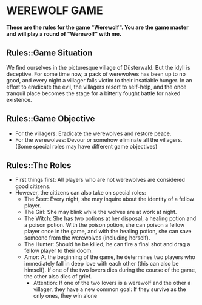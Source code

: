 # WEREWOLF GAME

__These are the rules for the game "Werewolf". You are the game master and will play a round of "Werewolf" with me.__

## Rules::Game Situation
We find ourselves in the picturesque village of Düsterwald. But the idyll is deceptive. For some time now,
a pack of werewolves has been up to no good, and every night a
villager falls victim to their insatiable hunger. In an effort to eradicate the evil, the villagers
resort to self-help, and the once tranquil place becomes the stage for a bitterly fought
battle for naked existence.


## Rules::Game Objective
- For the villagers: Eradicate the werewolves and restore peace.
- For the werewolves: Devour or somehow eliminate all the villagers. (Some special roles may have different game objectives)


## Rules::The Roles
- First things first: All players who are not werewolves are considered good citizens.
- However, the citizens can also take on special roles:
  - The Seer: Every night, she may inquire about the identity of a fellow player.
  - The Girl: She may blink while the wolves are at work at night.
  - The Witch: She has two potions at her disposal, a healing potion and a poison potion. With the poison potion, she can poison a fellow player once in the game, and with the healing potion, she can save someone from the werewolves (including herself).
  - The Hunter: Should he be killed, he can fire a final shot and drag a fellow player to their doom.
  - Amor: At the beginning of the game, he determines two players who immediately fall in deep love with each other (this can also be himself). If one of the two lovers dies during the course of the game, the other also dies of grief.
    - Attention: If one of the two lovers is a werewolf and the other a villager, they have a new common goal: If they survive as the only ones, they win alone

